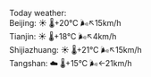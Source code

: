 Today weather:  
Beijing: ☀️   🌡️+20°C 🌬️↖15km/h  
Tianjin: ☀️   🌡️+18°C 🌬️↖4km/h  
Shijiazhuang: ☀️   🌡️+21°C 🌬️↖15km/h  
Tangshan: ☁️   🌡️+15°C 🌬️←21km/h  
